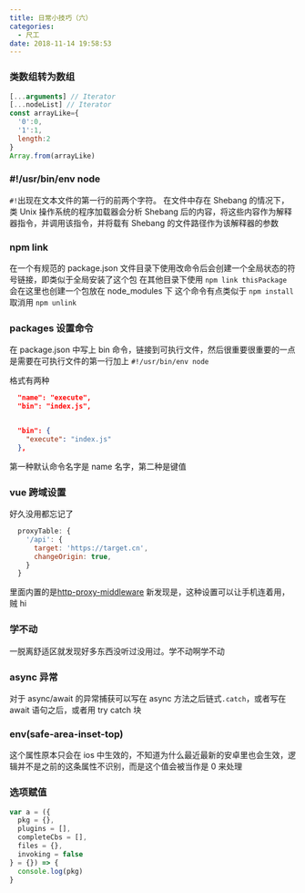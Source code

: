 ```yaml
---
title: 日常小技巧（六）
categories:
  - 尺工
date: 2018-11-14 19:58:53
---
```


<p></p>
<!-- more -->

### 类数组转为数组

```js
[...arguments] // Iterator
[...nodeList] // Iterator
const arrayLike={
  '0':0,
  '1':1,
  length:2
}
Array.from(arrayLike)
```

### #!/usr/bin/env node

`#!`出现在文本文件的第一行的前两个字符。 在文件中存在 Shebang 的情况下，类 Unix 操作系统的程序加载器会分析 Shebang 后的内容，将这些内容作为解释器指令，并调用该指令，并将载有 Shebang 的文件路径作为该解释器的参数

### npm link

在一个有规范的 package.json 文件目录下使用改命令后会创建一个全局状态的符号链接，即类似于全局安装了这个包
在其他目录下使用 `npm link thisPackage` 会在这里也创建一个包放在 node_modules 下
这个命令有点类似于 `npm install`
取消用 `npm unlink`

### packages 设置命令

在 package.json 中写上 bin 命令，链接到可执行文件，然后很重要很重要的一点是需要在可执行文件的第一行加上 `#!/usr/bin/env node`

格式有两种

```json
  "name": "execute",
  "bin": "index.js",
```

```json

  "bin": {
    "execute": "index.js"
  },
```

第一种默认命令名字是 name 名字，第二种是键值

### vue 跨域设置

好久没用都忘记了

```js
  proxyTable: {
    '/api': {
      target: 'https://target.cn',
      changeOrigin: true,
    }
  }
```

里面内置的是[http-proxy-middleware](https://github.com/chimurai/http-proxy-middleware)
新发现是，这种设置可以让手机连着用，贼 hi

### 学不动

一脱离舒适区就发现好多东西没听过没用过。学不动啊学不动

### async 异常

对于 async/await 的异常捕获可以写在 async 方法之后链式`.catch`，或者写在 await 语句之后，或者用 try catch 块

### env(safe-area-inset-top)

这个属性原本只会在 ios 中生效的，不知道为什么最近最新的安卓里也会生效，逻辑并不是之前的这条属性不识别，而是这个值会被当作是 0 来处理

### 选项赋值

```js
var a = ({
  pkg = {},
  plugins = [],
  completeCbs = [],
  files = {},
  invoking = false
} = {}) => {
  console.log(pkg)
}
```
